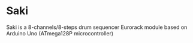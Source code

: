 # Saki

Saki is a 8-channels/8-steps drum sequencer Eurorack module based on Arduino Uno (ATmega128P microcontroller)

